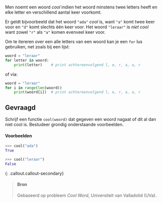 Men noemt een woord *cool* indien het woord minstens twee letters heeft en elke letter en verschillend aantal keer voorkomt.

Er geldt bijvoorbeeld dat het woord `"ada"` *cool* is, want `"a"` komt twee keer voor en `"d"` komt slechts één keer voor. Het woord `"leraar"` is *niet cool* want zowel `"r"` als `"a"` komen evenveel keer voor.

Om te itereren over een alle letters van een woord kan je een `for` lus gebruiken, net zoals bij een lijst:

```python
woord = "leraar"
for letter in woord:
    print(letter)    # print achtereenvolgend l, e, r, a, a, r
```

of via:
```python
woord = "leraar"
for i in range(len(woord))
    print(woord[i])  # print achtereenvolgend l, e, r, a, a, r
```

## Gevraagd
Schrijf een functie `cool(woord)` dat gegeven een woord nagaat of dit al dan niet cool is. Bestudeer grondig onderstaande voorbeelden.


#### Voorbeelden

```python
>>> cool("ada")
True
```

```python
>>> cool("leraar")
False
```

{: .callout.callout-secondary}
>#### Bron
> Gebaseerd op probleem *Cool Word*, Universiteit van Valladolid (UVa). 
